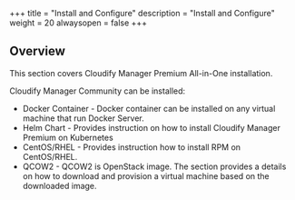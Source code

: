 +++
title = "Install and Configure"
description = "Install and Configure"
weight = 20
alwaysopen = false
+++

## Overview

This section covers Cloudify Manager Premium All-in-One installation.

Cloudify Manager Community can be installed:

* Docker Container - Docker container can be installed on any virtual machine that run Docker Server.
* Helm Chart - Provides instruction on how to install Cloudify Manager Premium on Kubernetes
* CentOS/RHEL - Provides instruction how to install RPM on CentOS/RHEL.
* QCOW2 - QCOW2 is OpenStack image. The section provides a details on how to download and provision a virtual machine based on the downloaded image.